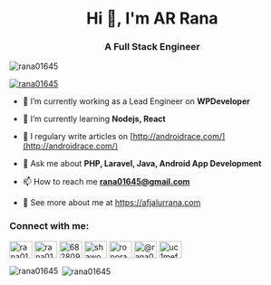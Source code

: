 <h1 align="center">Hi 👋, I'm AR Rana</h1>
<h3 align="center">A Full Stack Engineer</h3>

<p align="left"> <img src="https://komarev.com/ghpvc/?username=rana01645&label=Profile%20views&color=0e75b6&style=flat" alt="rana01645" /> </p>

<p align="left"> <a href="https://github.com/ryo-ma/github-profile-trophy"><img src="https://github-profile-trophy.vercel.app/?username=rana01645" alt="rana01645" /></a> </p>

- 🔭 I’m currently working as a Lead Engineer on **WPDeveloper**

- 🌱 I’m currently learning **Nodejs, React**

- 📝 I regulary write articles on [http://androidrace.com/](http://androidrace.com/)

- 💬 Ask me about **PHP, Laravel, Java, Android App Development**

- 📫 How to reach me **rana01645@gmail.com**

- 💼 See more about me at https://afjalurrana.com

<h3 align="left">Connect with me:</h3>
<p align="left">
<a href="https://twitter.com/rana01645" target="blank"><img align="center" src="https://cdn.jsdelivr.net/npm/simple-icons@3.0.1/icons/twitter.svg" alt="rana01645" height="30" width="40" /></a>
<a href="https://linkedin.com/in/rana01645" target="blank"><img align="center" src="https://cdn.jsdelivr.net/npm/simple-icons@3.0.1/icons/linkedin.svg" alt="rana01645" height="30" width="40" /></a>
<a href="https://stackoverflow.com/users/6828091" target="blank"><img align="center" src="https://cdn.jsdelivr.net/npm/simple-icons@3.0.1/icons/stackoverflow.svg" alt="6828091" height="30" width="40" /></a>
<a href="https://fb.com/shawod" target="blank"><img align="center" src="https://cdn.jsdelivr.net/npm/simple-icons@3.0.1/icons/facebook.svg" alt="shawod" height="30" width="40" /></a>
<a href="https://instagram.com/ronorana" target="blank"><img align="center" src="https://cdn.jsdelivr.net/npm/simple-icons@3.0.1/icons/instagram.svg" alt="ronorana" height="30" width="40" /></a>
<a href="https://medium.com/@rana01645" target="blank"><img align="center" src="https://cdn.jsdelivr.net/npm/simple-icons@3.0.1/icons/medium.svg" alt="@rana01645" height="30" width="40" /></a>
<a href="https://www.youtube.com/c/uc1mefzt_ozqlc6p0rqimgha" target="blank"><img align="center" src="https://cdn.jsdelivr.net/npm/simple-icons@3.0.1/icons/youtube.svg" alt="uc1mefzt_ozqlc6p0rqimgha" height="30" width="40" /></a>
</p>

<p><img align="left" src="https://github-readme-stats.vercel.app/api/top-langs?username=rana01645&show_icons=true&locale=en&layout=compact" alt="rana01645" /></p>

<p>&nbsp;<img align="center" src="https://github-readme-stats.vercel.app/api?username=rana01645&show_icons=true&locale=en" alt="rana01645" /></p>
